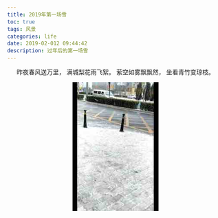 ```yaml
---
title: 2019年第一场雪
toc: true
tags: 风景
categories: life
date: 2019-02-012 09:44:42
description: 过年后的第一场雪
---
```

<script>
(function(){
    var bp = document.createElement('script');
    var curProtocol = window.location.protocol.split(':')[0];
    if (curProtocol === 'https') {
        bp.src = 'https://zz.bdstatic.com/linksubmit/push.js';        
    }
    else {
        bp.src = 'http://push.zhanzhang.baidu.com/push.js';
    }
    var s = document.getElementsByTagName("script")[0];
    s.parentNode.insertBefore(bp, s);
})();
</script> 

<div align=center>

昨夜春风送万里，
满城梨花雨飞絮。
萦空如雾飘飘然，
坐看青竹变琼枝。

<img src="/images/D100186C-C4D4-456F-95DE-C80DCB3CFFC9.jpg"  width=200 height=300 />
</div>















